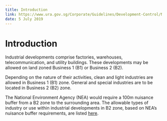 ```yaml
---
title: Introduction
link: https://www.ura.gov.sg/Corporate/Guidelines/Development-Control/Non-Residential/B2/Introduction
date: 5 July 2019
---
```


# Introduction

Industrial developments comprise factories, warehouses, telecommunication, and utility buildings. These developments may be allowed on land zoned Business 1 (B1) or Business 2 (B2).

Depending on the nature of their activities, clean and light industries are allowed in Business 1 (B1) zone. General and special industries are to be located in Business 2 (B2) zone.

The National Environment Agency (NEA) would require a 100m nuisance buffer from a B2 zone to the surrounding area. The allowable types of industry or use within industrial developments in B2 zone, based on NEA’s nuisance buffer requirements, are listed [here](https://e-services.nea.gov.sg/ias/PublicApplicant/Homepage.aspx).


